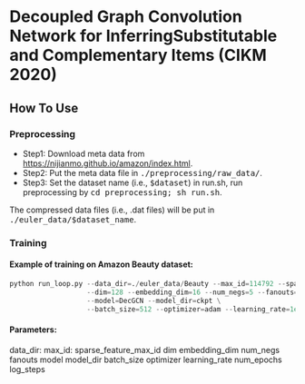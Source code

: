 # Decoupled Graph Convolution Network for InferringSubstitutable and Complementary Items (CIKM 2020)

## How To Use

### Preprocessing
- Step1: Download meta data from https://nijianmo.github.io/amazon/index.html.
- Step2: Put the meta data file in <tt>./preprocessing/raw_data/</tt>.
- Step3: Set the dataset name (i.e., <tt>$dataset</tt>) in run.sh, run preprocessing by <tt>cd preprocessing; sh run.sh</tt>.

The compressed data files (i.e., .dat files) will be put in <tt>./euler_data/$dataset_name</tt>.


### Training 

#### Example of training on Amazon Beauty dataset:
```python
python run_loop.py --data_dir=./euler_data/Beauty --max_id=114792 --sparse_feature_max_id=11,45,11179 \
                   --dim=128 --embedding_dim=16 --num_negs=5 --fanouts=5,5 \
                   --model=DecGCN --model_dir=ckpt \
                   --batch_size=512 --optimizer=adam --learning_rate=1e-4 --num_epochs=20 --log_steps=20
```

#### Parameters:
data_dir:
max_id: 
sparse_feature_max_id
dim
embedding_dim
num_negs
fanouts
model
model_dir
batch_size
optimizer
learning_rate
num_epochs
log_steps
